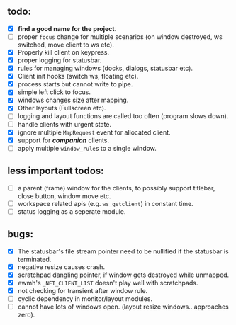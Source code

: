 todo:
-----
  - [X] **find a good name for the project**.
  - [ ] proper `focus` change for multiple scenarios (on window destroyed, ws
        switched, move client to ws etc).
  - [X] Properly kill client on keypress.
  - [X] proper logging for statusbar.
  - [X] rules for managing windows (docks, dialogs, statusbar etc).
  - [X] Client init hooks (switch ws, floating etc).
  - [X] process starts but cannot write to pipe.
  - [X] simple left click to focus.
  - [X] windows changes size after mapping.
  - [X] Other layouts (Fullscreen etc).
  - [ ] logging and layout functions are called too often (program slows down).
  - [ ] handle clients with urgent state.
  - [X] ignore multiple `MapRequest` event for allocated client.
  - [X] support for ***companion*** clients.
  - [ ] apply multiple `window_rule`s to a single window.

less important todos:
---------------------
  - [ ] a parent (frame) window for the clients, to possibly support titlebar,
        close button, window move etc.
  - [ ] workspace related apis (e.g. `ws_getclient`) in constant time.
  - [ ] status logging as a seperate module.

bugs:
-----
  - [X] The statusbar's file stream pointer need to be nullified if the
        statusbar is terminated.
  - [X] negative resize causes crash.
  - [X] scratchpad dangling pointer, if window gets destroyed while unmapped.
  - [X] ewmh's `_NET_CLIENT_LIST` doesn't play well with scratchpads.
  - [X] not checking for transient after window rule.
  - [ ] cyclic dependency in monitor/layout modules.
  - [ ] cannot have lots of windows open. (layout resize windows...approaches zero).
